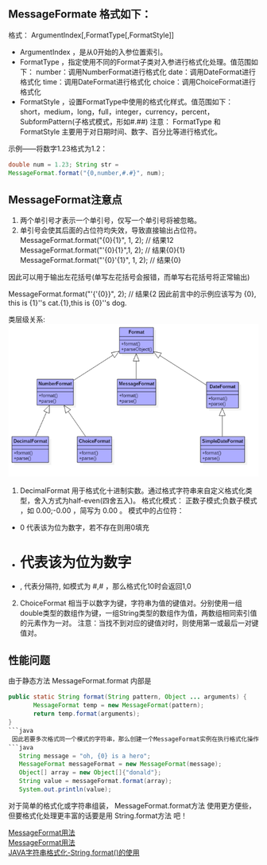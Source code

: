 ## MessageFormate 格式如下：
 格式： ArgumentIndex[,FormatType[,FormatStyle]]
* ArgumentIndex ，是从0开始的入参位置索引。
* FormatType ，指定使用不同的Format子类对入参进行格式化处理。值范围如下：
	number：调用NumberFormat进行格式化
	date：调用DateFormat进行格式化
	time：调用DateFormat进行格式化
	choice：调用ChoiceFormat进行格式化
* FormatStyle ，设置FormatType中使用的格式化样式。值范围如下：
short，medium，long，full，integer，currency，percent，SubformPattern(子格式模式，形如#.##)
注意： FormatType 和 FormatStyle 主要用于对日期时间、数字、百分比等进行格式化。

示例——将数字1.23格式为1.2：
```java
double num = 1.23; String str =
MessageFormat.format("{0,number,#.#}", num);
```

## MessageFormat注意点
1. 两个单引号才表示一个单引号，仅写一个单引号将被忽略。
2. 单引号会使其后面的占位符均失效，导致直接输出占位符。
MessageFormat.format("{0}{1}", 1, 2); // 结果12
MessageFormat.format("'{0}{1}",1, 2); // 结果{0}{1}
MessageFormat.format("'{0}'{1}", 1, 2); // 结果{0}

因此可以用于输出左花括号(单写左花括号会报错，而单写右花括号将正常输出)

MessageFormat.format("'{'{0}}", 2); // 结果{2
因此前言中的示例应该写为
{0}, this is {1}''s cat.{1},this is {0}''s dog.


类层级关系:
![messageformat](./messageformat.png)
1. DecimalFormat
用于格式化十进制实数。通过格式字符串来自定义格式化类型，舍入方式为half-even(四舍五入)。
格式化模式： 正数子模式;负数子模式 ，如 0.00;-0.00 ，简写为 0.00 。
模式中的占位符：
* 0 代表该为位为数字，若不存在则用0填充
* # 代表该为位为数字
* , 代表分隔符, 如模式为 #,# ，那么格式化10时会返回1,0

2. ChoiceFormat
相当于以数字为键，字符串为值的键值对。分别使用一组double类型的数组作为键，一组String类型的数组作为值，两数组相同索引值的元素作为一对。
注意：当找不到对应的键值对时，则使用第一或最后一对键值对。

## 性能问题　　
 由于静态方法 MessageFormat.format 内部是
```java
public static String format(String pattern, Object ... arguments) {
       MessageFormat temp = new MessageFormat(pattern);
       return temp.format(arguments);
}
```java
 因此若要多次格式同一个模式的字符串，那么创建一个MessageFormat实例在执行格式化操作比较好些。
```java
   String message = "oh, {0} is a hero";  
   MessageFormat messageFormat = new MessageFormat(message);  
   Object[] array = new Object[]{"donald"};  
   String value = messageFormat.format(array);  
   System.out.println(value);  
```
 对于简单的格式化或字符串组装， MessageFormat.format方法 使用更方便些，但要格式化处理更丰富的话要是用 String.format方法 吧！  

 [MessageFormat用法](http://blog.csdn.net/caomiao2006/article/details/51706818)  
 [MessageFormat用法](http://blog.csdn.net/tianzongnihao/article/details/54912306)    
 [JAVA字符串格式化-String.format()的使用](http://blog.csdn.net/lonely_fireworks/article/details/7962171/)
